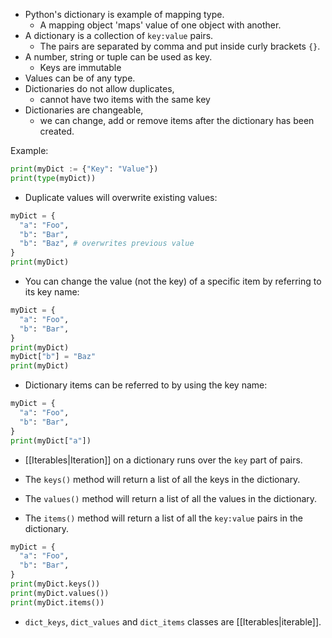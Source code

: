 - Python's dictionary is example of mapping type.
	- A mapping object 'maps' value of one object with another.
- A dictionary is a collection of `key:value` pairs.
	- The pairs are separated by comma and put inside curly brackets `{}`.
- A number, string or tuple can be used as key.
	- Keys are immutable
- Values can be of any type.
- Dictionaries do not allow duplicates,
	- cannot have two items with the same key
- Dictionaries are changeable,
	- we can change, add or remove items after the dictionary has been created.

Example:
```Python
print(myDict := {"Key": "Value"})
print(type(myDict))
```

- Duplicate values will overwrite existing values:
```Python
myDict = {
  "a": "Foo",
  "b": "Bar",
  "b": "Baz", # overwrites previous value
}
print(myDict)
```

- You can change the value (not the key) of a specific item by referring to its key name:
```Python
myDict = {
  "a": "Foo",
  "b": "Bar",
}
print(myDict)
myDict["b"] = "Baz"
print(myDict)
```

- Dictionary items can be referred to by using the key name:
```Python
myDict = {
  "a": "Foo",
  "b": "Bar",
}
print(myDict["a"])
```

- [[Iterables|Iteration]] on a dictionary runs over the `key` part of pairs.

- The `keys()` method will return a list of all the keys in the dictionary.
- The `values()` method will return a list of all the values in the dictionary.
- The `items()` method will return a list of all the `key:value` pairs in the dictionary.
```Python
myDict = {
  "a": "Foo",
  "b": "Bar",
}
print(myDict.keys())
print(myDict.values())
print(myDict.items())
```

- `dict_keys`, `dict_values` and `dict_items` classes are [[Iterables|iterable]].
